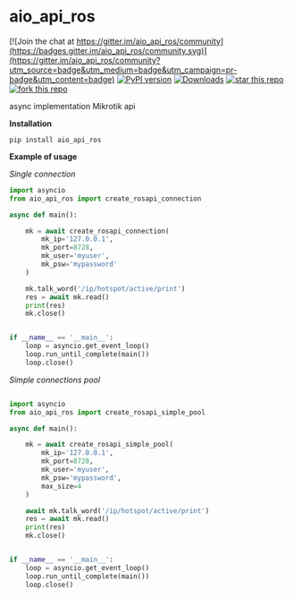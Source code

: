 # aio_api_ros

[![Join the chat at https://gitter.im/aio_api_ros/community](https://badges.gitter.im/aio_api_ros/community.svg)](https://gitter.im/aio_api_ros/community?utm_source=badge&utm_medium=badge&utm_campaign=pr-badge&utm_content=badge)
[![PyPI version](https://badge.fury.io/py/aio-api-ros.svg)](https://badge.fury.io/py/aio-api-ros)
[![Downloads](https://pepy.tech/badge/aio-api-ros)](https://pepy.tech/project/aio-api-ros)
[![star this repo](http://githubbadges.com/star.svg?user=frostspb&repo=aio_api_ros&style=flat)](https://github.com/boennemann/badges)
[![fork this repo](http://githubbadges.com/fork.svg?user=frostspb&repo=aio_api_ros&style=flat)](https://github.com/boennemann/badges/fork)

async implementation Mikrotik api

**Installation**

```
pip install aio_api_ros
```

**Example of usage**

*Single connection*
```python
import asyncio
from aio_api_ros import create_rosapi_connection

async def main():

    mk = await create_rosapi_connection(
        mk_ip='127.0.0.1',
        mk_port=8728,
        mk_user='myuser',
        mk_psw='mypassword'
    )

    mk.talk_word('/ip/hotspot/active/print')
    res = await mk.read()
    print(res)
    mk.close()


if __name__ == '__main__':
    loop = asyncio.get_event_loop()
    loop.run_until_complete(main())
    loop.close()

```
*Simple connections pool*
```python

import asyncio
from aio_api_ros import create_rosapi_simple_pool

async def main():

    mk = await create_rosapi_simple_pool(
        mk_ip='127.0.0.1',
        mk_port=8728,
        mk_user='myuser',
        mk_psw='mypassword',
        max_size=4
    )

    await mk.talk_word('/ip/hotspot/active/print')
    res = await mk.read()
    print(res)
    mk.close()


if __name__ == '__main__':
    loop = asyncio.get_event_loop()
    loop.run_until_complete(main())
    loop.close()

```
